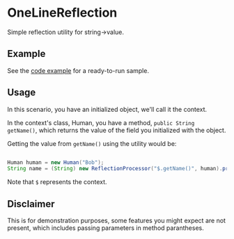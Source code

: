 # OneLineReflection

Simple reflection utility for string->value.

Example
---

See the [code example](https://github.com/momothereal/OneLineReflection/blob/master/src/ca/momoperes/onelinereflection/example/Main.java) for a ready-to-run sample.

Usage
---

In this scenario, you have an initialized object, we'll call it the context.

In the context's class, Human, you have a method, `public String getName()`, which returns the value of the field you initialized with the object.

Getting the value from `getName()` using the utility would be:

```java

Human human = new Human("Bob");
String name = (String) new ReflectionProcessor("$.getName()", human).process(); // Returns "Bob"

```

Note that `$` represents the context.

Disclaimer
---

This is for demonstration purposes, some features you might expect are not present, which includes passing parameters in method parantheses.
